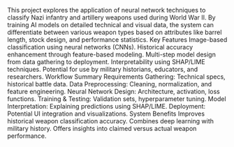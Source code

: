 This project explores the application of neural network techniques to classify Nazi infantry and artillery weapons used during World War II. By training AI models on detailed technical and visual data, the system can differentiate between various weapon types based on attributes like barrel length, stock design, and performance statistics.
Key Features
Image-based classification using neural networks (CNNs).
Historical accuracy enhancement through feature-based modeling.
Multi-step model design from data gathering to deployment.
Interpretability using SHAP/LIME techniques.
Potential for use by military historians, educators, and researchers.
Workflow Summary
Requirements Gathering: Technical specs, historical battle data.
Data Preprocessing: Cleaning, normalization, and feature engineering.
Neural Network Design: Architecture, activation, loss functions.
Training & Testing: Validation sets, hyperparameter tuning.
Model Interpretation: Explaining predictions using SHAP/LIME.
Deployment: Potential UI integration and visualizations.
System Benefits
Improves historical weapon classification accuracy.
Combines deep learning with military history.
Offers insights into claimed versus actual weapon performance.
